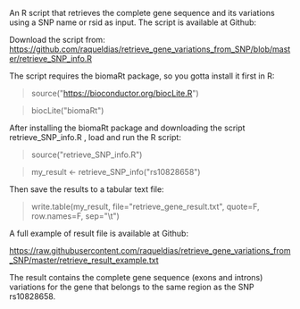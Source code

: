 An R script that retrieves the complete gene sequence and its variations using a SNP name or rsid as input. The script is available at Github:

Download the script from:
https://github.com/raqueldias/retrieve_gene_variations_from_SNP/blob/master/retrieve_SNP_info.R

The script requires the biomaRt package, so you gotta install it first in R:

> source("https://bioconductor.org/biocLite.R") 

> biocLite("biomaRt")

After installing the biomaRt package and downloading the script retrieve_SNP_info.R , load and run the R script:

> source("retrieve_SNP_info.R")

> my_result <- retrieve_SNP_info("rs10828658")

Then save the results to a tabular text file:

> write.table(my_result, file="retrieve_gene_result.txt", quote=F, row.names=F, sep="\t")

A full example of result file is available at Github: 

https://raw.githubusercontent.com/raqueldias/retrieve_gene_variations_from_SNP/master/retrieve_result_example.txt

The result contains the complete gene sequence (exons and introns) variations for the gene that belongs to the same region as the SNP rs10828658. 


